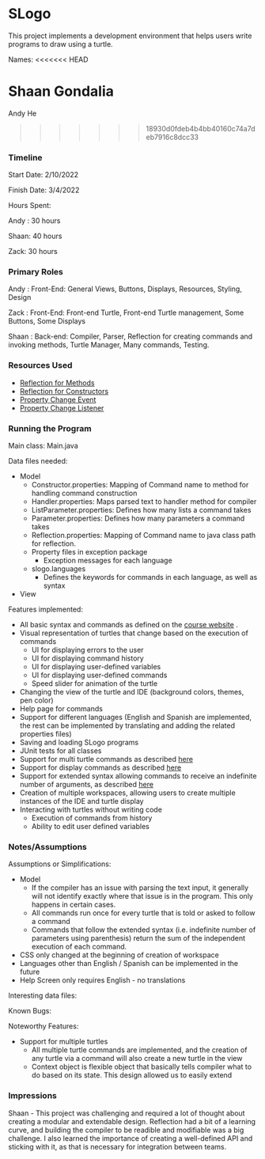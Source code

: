 SLogo
====

This project implements a development environment that helps users write programs to draw using a
turtle.

Names:
<<<<<<< HEAD

Shaan Gondalia
=======
Andy He
>>>>>>> 18930d0fdeb4b4bb40160c74a7deb7916c8dcc33

### Timeline

Start Date: 2/10/2022

Finish Date: 3/4/2022

Hours Spent:

Andy : 30 hours

Shaan: 40 hours

Zack: 30 hours

### Primary Roles

Andy : Front-End: General Views, Buttons, Displays, Resources, Styling, Design

Zack : Front-End: Front-end Turtle, Front-end Turtle management, Some Buttons, Some Displays

Shaan : Back-end: Compiler, Parser, Reflection for creating commands and invoking methods, Turtle Manager, Many commands, Testing.

### Resources Used

- [Reflection for Methods](https://docs.oracle.com/en/java/javase/17/docs/api/java.base/java/lang/reflect/Method.html)
- [Reflection for Constructors](https://docs.oracle.com/en/java/javase/17/docs/api/java.base/java/lang/reflect/Constructor.html)
- [Property Change Event](https://docs.oracle.com/en/java/javase/17/docs/api/java.desktop/java/beans/PropertyChangeEvent.html)
- [Property Change Listener](https://docs.oracle.com/en/java/javase/17/docs/api/java.desktop/java/beans/PropertyChangeListener.html)

### Running the Program

Main class: Main.java

Data files needed:

- Model
    - Constructor.properties: Mapping of Command name to method for handling command construction
    - Handler.properties: Maps parsed text to handler method for compiler
    - ListParameter.properties: Defines how many lists a command takes
    - Parameter.properties: Defines how many parameters a command takes
    - Reflection.properties: Mapping of Command name to java class path for reflection.
    - Property files in exception package
        - Exception messages for each language
    - slogo.languages
        - Defines the keywords for commands in each language, as well as syntax
- View

Features implemented:

- All basic syntax and commands as defined on
  the [course website](https://courses.cs.duke.edu/compsci308/spring22/assign/03_parser/commands.php)
  .
- Visual representation of turtles that change based on the execution of commands
    - UI for displaying errors to the user
    - UI for displaying command history
    - UI for displaying user-defined variables
    - UI for displaying user-defined commands
    - Speed slider for animation of the turtle
- Changing the view of the turtle and IDE (background colors, themes, pen color)
- Help page for commands
- Support for different languages (English and Spanish are implemented, the rest can be implemented
  by translating and adding the related properties files)
- Saving and loading SLogo programs
- JUnit tests for all classes
- Support for multi turtle commands as
  described [here](https://courses.cs.duke.edu/compsci308/spring22/assign/03_parser/commands2_KA9.php#Multiple)
- Support for display commands as
  described [here](https://courses.cs.duke.edu/compsci308/spring22/assign/03_parser/commands2_KA9.php#Multiple)
- Support for extended syntax allowing commands to receive an indefinite number of arguments, as
  described [here](https://courses.cs.duke.edu/compsci308/spring22/assign/03_parser/commands2_KA9.php#Multiple)
- Creation of multiple workspaces, allowing users to create multiple instances of the IDE and turtle
  display
- Interacting with turtles without writing code
    - Execution of commands from history
    - Ability to edit user defined variables

### Notes/Assumptions

Assumptions or Simplifications:

- Model
    - If the compiler has an issue with parsing the text input, it generally will not identify
      exactly where that issue is in the program. This only happens in certain cases.
    - All commands run once for every turtle that is told or asked to follow a command
    - Commands that follow the extended syntax (i.e. indefinite number of parameters using
      parenthesis) return the sum of the independent execution of each command.
- CSS only changed at the beginning of creation of workspace
- Languages other than English / Spanish can be implemented in the future
- Help Screen only requires English - no translations

Interesting data files:

Known Bugs:

Noteworthy Features:

- Support for multiple turtles
    - All multiple turtle commands are implemented, and the creation of any turtle via a command
      will also create a new turtle in the view
    - Context object is flexible object that basically tells compiler what to do based on its state.
  This design allowed us to easily extend

### Impressions

Shaan - This project was challenging and required a lot of thought about creating a modular and
extendable design. Reflection had a bit of a learning curve, and building the compiler to be
readible and modifiable was a big challenge. I also learned the importance of creating a
well-defined API and sticking with it, as that is necessary for integration between teams.
